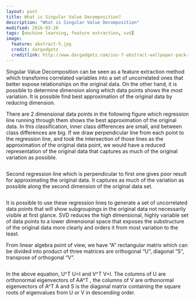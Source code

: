 ```yaml
---
layout: post
title: What is Singular Value Decomposition?
description: "What is Singular Value Decomposition"
modified: 2016-03-20
tags: [machine learning, feature extraction, svd]
image:
  feature: abstract-5.jpg
  credit: dargadgetz
  creditlink: http://www.dargadgetz.com/ios-7-abstract-wallpaper-pack-for-iphone-5-and-ipod-touch-retina/
---
```



Singular Value Decomposition can be seen as a feature extraction method which transforms correlated variables into a set of uncorrelated ones that better expose relationships on the original data. 
On the other hand, it is possible to determine dimension along which data points shows the most variation. It is possible find best approximation of the original data by reducing dimension.

There are 2 dimensional data points in the following figure which regression line running through them shows the best approximation of the original data. 
In this classification, inner class differences are small, and between class differences are big.  If we draw perpendicular line from each point to the regression line, and took the intersection of those lines as the approximation of the original data point, we would have a reduced representation of the original data that captures as much of the original variation as possible.

<figure>
	<img src="http://fuatcoskun.github.io/images/figure1.png" alt="">
</figure>

Second regression line which is perpendicular to first one gives poor result for approximating the original data. 
It captures as much of the variation as possible along the second dimension of the original data set.

<figure>
	<img src="http://fuatcoskun.github.io/images/figure2.png" alt="">
</figure>

It is possible to use these regression lines to generate a set of uncorrelated data points that will show subgroupings in the original data not necessarily visible at first glance. SVD reduces the high dimensional, highly variable set of data points to a lower dimensional space that exposes the substructure of the original data more clearly and orders it from most variation to the least.

From linear algebra point of view, we have “A” rectangular matrix which can be divided into product of three matrices are orthogonal “U”, diagonal “S”, transpose of orthogonal “V”.

<figure>
	<img src="http://fuatcoskun.github.io/images/eq1.png" alt="">
</figure>

In the above equation, U^T U=I  and  V^T V=I.  The columns of U are orthonormal eigenvectors of AA^T  ,  the columns of  V  are orthonormal eigenvectors of  A^T A  and  S is the diagonal  matrix containing the square roots of eigenvalues from U or V in descending order.
